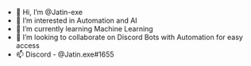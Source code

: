 - 👋 Hi, I’m @Jatin-exe
- 👀 I’m interested in Automation and AI
- 🌱 I’m currently learning Machine Learning
- 💞️ I’m looking to collaborate on Discord Bots with Automation for easy access
- 📫 Discord - @Jatin.exe#1655

